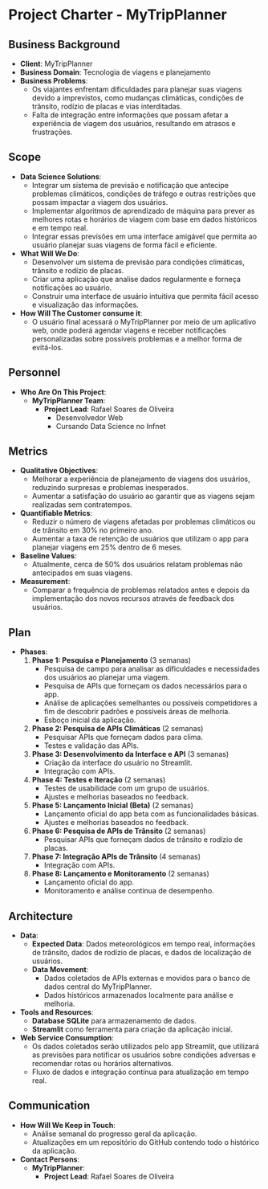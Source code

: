 # Project Charter \- MyTripPlanner

## Business Background

* **Client**: MyTripPlanner  
* **Business Domain**: Tecnologia de viagens e planejamento  
* **Business Problems**:  
  * Os viajantes enfrentam dificuldades para planejar suas viagens devido a imprevistos, como mudanças climáticas, condições de trânsito, rodízio de placas e vias interditadas.  
  * Falta de integração entre informações que possam afetar a experiência de viagem dos usuários, resultando em atrasos e frustrações.

## Scope

* **Data Science Solutions**:  
  * Integrar um sistema de previsão e notificação que antecipe problemas climáticos, condições de tráfego e outras restrições que possam impactar a viagem dos usuários.  
  * Implementar algoritmos de aprendizado de máquina para prever as melhores rotas e horários de viagem com base em dados históricos e em tempo real.  
  * Integrar essas previsões em uma interface amigável que permita ao usuário planejar suas viagens de forma fácil e eficiente.  
* **What Will We Do**:  
  * Desenvolver um sistema de previsão para condições climáticas, trânsito e rodízio de placas.  
  * Criar uma aplicação que analise dados regularmente e forneça notificações ao usuário.  
  * Construir uma interface de usuário intuitiva que permita fácil acesso e visualização das informações.  
* **How Will The Customer consume it**:  
  * O usuário final acessará o MyTripPlanner por meio de um aplicativo web, onde poderá agendar viagens e receber notificações personalizadas sobre possíveis problemas e a melhor forma de evitá-los.

## Personnel

* **Who Are On This Project**:  
  * **MyTripPlanner Team**:  
    * **Project Lead**: Rafael Soares de Oliveira  
      * Desenvolvedor Web  
      * Cursando Data Science no Infnet

## Metrics

* **Qualitative Objectives**:  
  * Melhorar a experiência de planejamento de viagens dos usuários, reduzindo surpresas e problemas inesperados.  
  * Aumentar a satisfação do usuário ao garantir que as viagens sejam realizadas sem contratempos.  
* **Quantifiable Metrics**:  
  * Reduzir o número de viagens afetadas por problemas climáticos ou de trânsito em 30% no primeiro ano.  
  * Aumentar a taxa de retenção de usuários que utilizam o app para planejar viagens em 25% dentro de 6 meses.  
* **Baseline Values**:  
  * Atualmente, cerca de 50% dos usuários relatam problemas não antecipados em suas viagens.  
* **Measurement**:  
  * Comparar a frequência de problemas relatados antes e depois da implementação dos novos recursos através de feedback dos usuários.

## Plan

* **Phases**:  
  1. **Phase 1: Pesquisa e Planejamento** (3 semanas)  
     * Pesquisa de campo para analisar as dificuldades e necessidades dos usuários ao planejar uma viagem.  
     * Pesquisa de APIs que forneçam os dados necessários para o app.  
     * Análise de aplicações semelhantes ou possíveis competidores a fim de descobrir padrões e possíveis áreas de melhoria.  
     * Esboço inicial da aplicação.  
  2. **Phase 2: Pesquisa de APIs Climáticas** (2 semanas)  
     * Pesquisar APIs que forneçam dados para clima.  
     * Testes e validação das APIs.  
  3. **Phase 3: Desenvolvimento da Interface e API** (3 semanas)  
     * Criação da interface do usuário no Streamlit.  
     * Integração com APIs.  
  4. **Phase 4: Testes e Iteração** (2 semanas)  
     * Testes de usabilidade com um grupo de usuários.  
     * Ajustes e melhorias baseados no feedback.  
  5. **Phase 5: Lançamento Inicial (Beta)** (2 semanas)  
     * Lançamento oficial do app beta com as funcionalidades básicas.  
     * Ajustes e melhorias baseados no feedback.  
  6. **Phase 6: Pesquisa de APIs de Trânsito** (2 semanas)  
     * Pesquisar APIs que forneçam dados de trânsito e rodízio de placas.  
  7. **Phase 7: Integração APIs de Trânsito** (4 semanas)  
     * Integração com APIs.  
  8. **Phase 8: Lançamento e Monitoramento** (2 semanas)  
     * Lançamento oficial do app.  
     * Monitoramento e análise contínua de desempenho.

## Architecture

* **Data**:  
  * **Expected Data**: Dados meteorológicos em tempo real, informações de trânsito, dados de rodízio de placas, e dados de localização de usuários.  
  * **Data Movement**:  
    * Dados coletados de APIs externas e movidos para o banco de dados central do MyTripPlanner.  
    * Dados históricos armazenados localmente para análise e melhoria.  
* **Tools and Resources**:  
  * **Database SQLite** para armazenamento de dados.  
  * **Streamlit** como ferramenta para criação da aplicação inicial.  
* **Web Service Consumption**:  
  * Os dados coletados serão utilizados pelo app Streamlit, que utilizará as previsões para notificar os usuários sobre condições adversas e recomendar rotas ou horários alternativos.  
  * Fluxo de dados e integração contínua para atualização em tempo real.

## Communication

* **How Will We Keep in Touch**:  
  * Análise semanal do progresso geral da aplicação.  
  * Atualizações em um repositório do GitHub contendo todo o histórico da aplicação.  
* **Contact Persons**:  
  * **MyTripPlanner**:  
    * **Project Lead**: Rafael Soares de Oliveira

